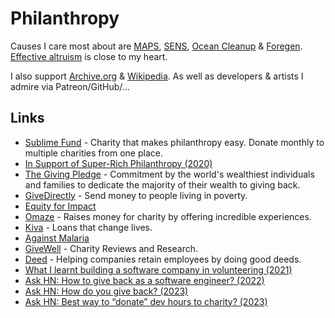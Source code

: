 # Philanthropy

Causes I care most about are [MAPS](https://www.maps.org/donate), [SENS](http://www.sens.org/donate), [Ocean Cleanup](https://theoceancleanup.com/) & [Foregen](https://www.foregen.org/). [Effective altruism](../philosophy/effective-altruism.md) is close to my heart.

I also support [Archive.org](https://archive.org/donate/) & [Wikipedia](https://donate.wikimedia.org). As well as developers & artists I admire via Patreon/GitHub/...

## Links

- [Sublime Fund](https://sublimefund.org/) - Charity that makes philanthropy easy. Donate monthly to multiple charities from one place.
- [In Support of Super-Rich Philanthropy (2020)](https://followtheargument.org/in-support-of-super-rich-philanthropy)
- [The Giving Pledge](https://givingpledge.org/Home.aspx) - Commitment by the world's wealthiest individuals and families to dedicate the majority of their wealth to giving back.
- [GiveDirectly](https://www.givedirectly.org/) - Send money to people living in poverty.
- [Equity for Impact](https://equityforimpact.com/)
- [Omaze](https://www.omaze.com/) - Raises money for charity by offering incredible experiences.
- [Kiva](https://www.kiva.org/) - Loans that change lives.
- [Against Malaria](https://www.againstmalaria.com/default.aspx)
- [GiveWell](https://www.givewell.org/) - Charity Reviews and Research.
- [Deed](https://www.joindeed.com/) - Helping companies retain employees by doing good deeds.
- [What I learnt building a software company in volunteering (2021)](https://tycho.substack.com/p/building-a-volunteering-saas-company)
- [Ask HN: How to give back as a software engineer? (2022)](https://news.ycombinator.com/item?id=33450538)
- [Ask HN: How do you give back? (2023)](https://news.ycombinator.com/item?id=34383350)
- [Ask HN: Best way to “donate” dev hours to charity? (2023)](https://news.ycombinator.com/item?id=35421474)
